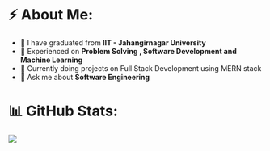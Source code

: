 # ⚡ About Me:
- 🔭 I have graduated from **IIT - Jahangirnagar University**
- 💫 Experienced on **Problem Solving , Software Development and Machine Learning**  
- 🌱 Currently doing projects on Full Stack Development using MERN stack
- 💬 Ask me about **Software Engineering**

# 📊 GitHub Stats:
![](https://github-readme-streak-stats.herokuapp.com/?user=mMaruf1998&theme=default_repocard&hide_border=false )<br/>

